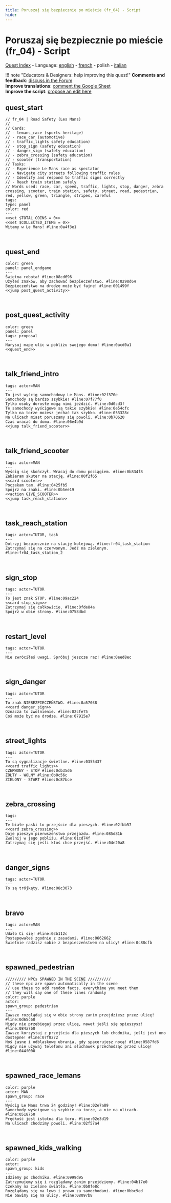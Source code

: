 ```yaml
---
title: Poruszaj się bezpiecznie po mieście (fr_04) - Script
hide:
---
```


# Poruszaj się bezpiecznie po mieście (fr_04) - Script
[Quest Index](./index.pl.md) - Language: [english](./fr_04-script.md) - [french](./fr_04-script.fr.md) - polish - [italian](./fr_04-script.it.md)

!!! note "Educators & Designers: help improving this quest!"
    **Comments and feedback**: [discuss in the Forum](https://vgwb.discourse.group/t/fr-04-road-safety-les-mans/40/1)  
    **Improve translations**: [comment the Google Sheet](https://docs.google.com/spreadsheets/d/1FPFOy8CHor5ArSg57xMuPAG7WM27-ecDOiU-OmtHgjw/edit?gid=1892167235#gid=1892167235)  
    **Improve the script**: [propose an edit here](https://github.com/vgwb/Antura/blob/main/Assets/_discover/_quests/FR_04%20Le%20Mans%20Streets/FR_04%20Le%20Mans%20Streets%20-%20Yarn%20Script.yarn)  

<a id="ys-node-quest-start"></a>
## quest_start

<div class="yarn-node" data-title="quest_start"><pre class="yarn-code" style="--node-color:red"><code><span class="yarn-header-dim">// fr_04 | Road Safety (Les Mans)</span>
<span class="yarn-header-dim">// </span>
<span class="yarn-header-dim">// Cards:</span>
<span class="yarn-header-dim">// - lemans_race (sports heritage)</span>
<span class="yarn-header-dim">// - race_car (automotive)</span>
<span class="yarn-header-dim">// - traffic_lights safety education)</span>
<span class="yarn-header-dim">// - stop_sign (safety education)</span>
<span class="yarn-header-dim">// - danger_sign (safety education)</span>
<span class="yarn-header-dim">// - zebra_crossing (safety education)</span>
<span class="yarn-header-dim">// - scooter (transportation)</span>
<span class="yarn-header-dim">// Tasks:</span>
<span class="yarn-header-dim">// - Experience Le Mans race as spectator</span>
<span class="yarn-header-dim">// - Navigate city streets following traffic rules</span>
<span class="yarn-header-dim">// - Identify and respond to traffic signs correctly</span>
<span class="yarn-header-dim">// - Reach train station safely</span>
<span class="yarn-header-dim">// Words used: race, car, speed, traffic, lights, stop, danger, zebra crossing, scooter, train station, safety, street, road, pedestrian, red, yellow, green, triangle, stripes, careful</span>
<span class="yarn-header-dim">tags:</span>
<span class="yarn-header-dim">type: panel</span>
<span class="yarn-header-dim">color: red</span>
<span class="yarn-header-dim">---</span>
<span class="yarn-cmd">&lt;&lt;set $TOTAL_COINS = 0&gt;&gt;</span>
<span class="yarn-cmd">&lt;&lt;set $COLLECTED_ITEMS = 0&gt;&gt;</span>
<span class="yarn-line">Witamy w Le Mans! <span class="yarn-meta">#line:0a4f3e1</span></span>

</code></pre></div>

<a id="ys-node-quest-end"></a>
## quest_end

<div class="yarn-node" data-title="quest_end"><pre class="yarn-code" style="--node-color:green"><code><span class="yarn-header-dim">color: green</span>
<span class="yarn-header-dim">panel: panel_endgame</span>
<span class="yarn-header-dim">---</span>
<span class="yarn-line">Świetna robota! <span class="yarn-meta">#line:08cd696 </span></span>
<span class="yarn-line">Użyłeś znaków, aby zachować bezpieczeństwo. <span class="yarn-meta">#line:0298d64 </span></span>
<span class="yarn-line">Bezpieczeństwo na drodze może być fajne! <span class="yarn-meta">#line:001499f </span></span>
<span class="yarn-cmd">&lt;&lt;jump post_quest_activity&gt;&gt;</span>

</code></pre></div>

<a id="ys-node-post-quest-activity"></a>
## post_quest_activity

<div class="yarn-node" data-title="post_quest_activity"><pre class="yarn-code" style="--node-color:green"><code><span class="yarn-header-dim">color: green</span>
<span class="yarn-header-dim">panel: panel</span>
<span class="yarn-header-dim">tags: proposal</span>
<span class="yarn-header-dim">---</span>
<span class="yarn-line">Narysuj mapę ulic w pobliżu swojego domu! <span class="yarn-meta">#line:0acd0a1 </span></span>
<span class="yarn-cmd">&lt;&lt;quest_end&gt;&gt;</span>

</code></pre></div>

<a id="ys-node-talk-friend-intro"></a>
## talk_friend_intro

<div class="yarn-node" data-title="talk_friend_intro"><pre class="yarn-code"><code><span class="yarn-header-dim">tags: actor=MAN</span>
<span class="yarn-header-dim">---</span>
<span class="yarn-line">To jest wyścig samochodowy Le Mans. <span class="yarn-meta">#line:02f370e </span></span>
<span class="yarn-line">Samochody są bardzo szybkie! <span class="yarn-meta">#line:07f77f0 </span></span>
<span class="yarn-line">Tylko osoby dorosłe mogą nimi jeździć. <span class="yarn-meta">#line:0d0cd3f </span></span>
<span class="yarn-line">Te samochody wyścigowe są takie szybkie! <span class="yarn-meta">#line:0e54cfc </span></span>
<span class="yarn-line">Tylko na torze możesz jechać tak szybko. <span class="yarn-meta">#line:053328c </span></span>
<span class="yarn-line">Na ulicach miast poruszamy się powoli. <span class="yarn-meta">#line:0b70620 </span></span>
<span class="yarn-line">Czas wracać do domu. <span class="yarn-meta">#line:06e4b9d </span></span>
<span class="yarn-cmd">&lt;&lt;jump talk_friend_scooter&gt;&gt;</span>

</code></pre></div>

<a id="ys-node-talk-friend-scooter"></a>
## talk_friend_scooter

<div class="yarn-node" data-title="talk_friend_scooter"><pre class="yarn-code"><code><span class="yarn-header-dim">tags: actor=MAN</span>
<span class="yarn-header-dim">---</span>
<span class="yarn-line">Wyścig się skończył. Wracaj do domu pociągiem. <span class="yarn-meta">#line:0b834f8 </span></span>
<span class="yarn-line">Zabieram skuter na stację. <span class="yarn-meta">#line:00f2f65 </span></span>
<span class="yarn-cmd">&lt;&lt;card scooter&gt;&gt;</span>
<span class="yarn-line">Poczekam tam. <span class="yarn-meta">#line:0425fb5 </span></span>
<span class="yarn-line">Spójrz na znaki. <span class="yarn-meta">#line:0b5ee19 </span></span>
<span class="yarn-cmd">&lt;&lt;action GIVE_SCOOTER&gt;&gt;</span>
<span class="yarn-cmd">&lt;&lt;jump task_reach_station&gt;&gt;</span>

</code></pre></div>

<a id="ys-node-task-reach-station"></a>
## task_reach_station

<div class="yarn-node" data-title="task_reach_station"><pre class="yarn-code"><code><span class="yarn-header-dim">tags: actor=TUTOR, task</span>
<span class="yarn-header-dim">---</span>
<span class="yarn-line">Dotrzyj bezpiecznie na stację kolejową. <span class="yarn-meta">#line:fr04_task_station</span></span>
<span class="yarn-line">Zatrzymaj się na czerwonym. Jedź na zielonym. <span class="yarn-meta">#line:fr04_task_station_2</span></span>

</code></pre></div>

<a id="ys-node-sign-stop"></a>
## sign_stop

<div class="yarn-node" data-title="sign_stop"><pre class="yarn-code"><code><span class="yarn-header-dim">tags: actor=TUTOR</span>
<span class="yarn-header-dim">---</span>
<span class="yarn-line">To jest znak STOP. <span class="yarn-meta">#line:09ac224 </span></span>
<span class="yarn-cmd">&lt;&lt;card stop_sign&gt;&gt;</span>
<span class="yarn-line">Zatrzymaj się całkowicie. <span class="yarn-meta">#line:0fde84a </span></span>
<span class="yarn-line">Spójrz w obie strony. <span class="yarn-meta">#line:0758dbd </span></span>


</code></pre></div>

<a id="ys-node-restart-level"></a>
## restart_level

<div class="yarn-node" data-title="restart_level"><pre class="yarn-code"><code><span class="yarn-header-dim">tags: actor=TUTOR</span>
<span class="yarn-header-dim">---</span>
<span class="yarn-line">Nie zwróciłeś uwagi. Spróbuj jeszcze raz! <span class="yarn-meta">#line:0eed8ec </span></span>

</code></pre></div>

<a id="ys-node-sign-danger"></a>
## sign_danger

<div class="yarn-node" data-title="sign_danger"><pre class="yarn-code"><code><span class="yarn-header-dim">tags: actor=TUTOR</span>
<span class="yarn-header-dim">---</span>
<span class="yarn-line">To znak NIEBEZPIECZEŃSTWO. <span class="yarn-meta">#line:0a57038 </span></span>
<span class="yarn-cmd">&lt;&lt;card danger_sign&gt;&gt;</span>
<span class="yarn-line">Oznacza to zwolnienie. <span class="yarn-meta">#line:02cfe75 </span></span>
<span class="yarn-line">Coś może być na drodze. <span class="yarn-meta">#line:07915e7 </span></span>

</code></pre></div>

<a id="ys-node-street-lights"></a>
## street_lights

<div class="yarn-node" data-title="street_lights"><pre class="yarn-code"><code><span class="yarn-header-dim">tags: actor=TUTOR</span>
<span class="yarn-header-dim">---</span>
<span class="yarn-line">To są sygnalizacje świetlne. <span class="yarn-meta">#line:0355437 </span></span>
<span class="yarn-cmd">&lt;&lt;card traffic_lights&gt;&gt;</span>
<span class="yarn-line">CZERWONY - STOP <span class="yarn-meta">#line:0cb35d6</span></span>
<span class="yarn-line">ŻÓŁTY - WOLNY <span class="yarn-meta">#line:0b0c56c </span></span>
<span class="yarn-line">ZIELONY - START <span class="yarn-meta">#line:0c87bce </span></span>

</code></pre></div>

<a id="ys-node-zebra-crossing"></a>
## zebra_crossing

<div class="yarn-node" data-title="zebra_crossing"><pre class="yarn-code"><code><span class="yarn-header-dim">tags:  </span>
<span class="yarn-header-dim">---</span>
<span class="yarn-line">Te białe paski to przejście dla pieszych. <span class="yarn-meta">#line:02fbb57 </span></span>
<span class="yarn-cmd">&lt;&lt;card zebra_crossing&gt;&gt;</span>
<span class="yarn-line">Daje pieszym pierwszeństwo przejazdu. <span class="yarn-meta">#line:085d81b </span></span>
<span class="yarn-line">Zwolnij w jego pobliżu. <span class="yarn-meta">#line:01cd74f </span></span>
<span class="yarn-line">Zatrzymaj się jeśli ktoś chce przejść. <span class="yarn-meta">#line:04e20a8 </span></span>

</code></pre></div>

<a id="ys-node-danger-signs"></a>
## danger_signs

<div class="yarn-node" data-title="danger_signs"><pre class="yarn-code"><code><span class="yarn-header-dim">tags: actor=TUTOR</span>
<span class="yarn-header-dim">---</span>
<span class="yarn-line">To są trójkąty. <span class="yarn-meta">#line:08c3073 </span></span>

</code></pre></div>

<a id="ys-node-bravo"></a>
## bravo

<div class="yarn-node" data-title="bravo"><pre class="yarn-code"><code><span class="yarn-header-dim">tags: actor=MAN</span>
<span class="yarn-header-dim">---</span>
<span class="yarn-line">Udało Ci się! <span class="yarn-meta">#line:03b112c </span></span>
<span class="yarn-line">Postępowałeś zgodnie z zasadami. <span class="yarn-meta">#line:0662662 </span></span>
<span class="yarn-line">Świetnie radzisz sobie z bezpieczeństwem na ulicy! <span class="yarn-meta">#line:0c88cfb </span></span>

</code></pre></div>

<a id="ys-node-spawned-pedestrian"></a>
## spawned_pedestrian

<div class="yarn-node" data-title="spawned_pedestrian"><pre class="yarn-code" style="--node-color:purple"><code><span class="yarn-header-dim">///////// NPCs SPAWNED IN THE SCENE //////////</span>
<span class="yarn-header-dim">// these npc are spawn automatically in the scene</span>
<span class="yarn-header-dim">// use these to add random facts. everythime you meet them</span>
<span class="yarn-header-dim">// they will say one of these lines randomly</span>
<span class="yarn-header-dim">color: purple</span>
<span class="yarn-header-dim">actor: </span>
<span class="yarn-header-dim">spawn_group: pedestrian </span>
<span class="yarn-header-dim">---</span>
<span class="yarn-line">Zawsze rozglądaj się w obie strony zanim przejdziesz przez ulicę! <span class="yarn-meta">#line:0d65c60 </span></span>
<span class="yarn-line">Nigdy nie przebiegaj przez ulicę, nawet jeśli się spieszysz! <span class="yarn-meta">#line:084a760 </span></span>
<span class="yarn-line">Zawsze korzystaj z przejścia dla pieszych lub chodnika, jeśli jest ono dostępne! <span class="yarn-meta">#line:07f8272 </span></span>
<span class="yarn-line">Noś jasne i odblaskowe ubrania, gdy spacerujesz nocą! <span class="yarn-meta">#line:0587fd6 </span></span>
<span class="yarn-line">Nigdy nie używaj telefonu ani słuchawek przechodząc przez ulicę! <span class="yarn-meta">#line:044f000 </span></span>

</code></pre></div>

<a id="ys-node-spawned-race-lemans"></a>
## spawned_race_lemans

<div class="yarn-node" data-title="spawned_race_lemans"><pre class="yarn-code" style="--node-color:purple"><code><span class="yarn-header-dim">color: purple</span>
<span class="yarn-header-dim">actor: MAN</span>
<span class="yarn-header-dim">spawn_group: race </span>
<span class="yarn-header-dim">---</span>
<span class="yarn-line">Wyścig Le Mans trwa 24 godziny! <span class="yarn-meta">#line:02e7a89 </span></span>
<span class="yarn-line">Samochody wyścigowe są szybkie na torze, a nie na ulicach. <span class="yarn-meta">#line:0518750 </span></span>
<span class="yarn-line">Prędkość jest istotna dla toru. <span class="yarn-meta">#line:02e3d19 </span></span>
<span class="yarn-line">Na ulicach chodzimy powoli. <span class="yarn-meta">#line:02f57a4 </span></span>

</code></pre></div>

<a id="ys-node-spawned-kids-walking"></a>
## spawned_kids_walking

<div class="yarn-node" data-title="spawned_kids_walking"><pre class="yarn-code" style="--node-color:purple"><code><span class="yarn-header-dim">color: purple</span>
<span class="yarn-header-dim">actor: </span>
<span class="yarn-header-dim">spawn_group: kids </span>
<span class="yarn-header-dim">---</span>
<span class="yarn-line">Idziemy po chodniku. <span class="yarn-meta">#line:0999d95 </span></span>
<span class="yarn-line">Zatrzymujemy się i rozglądamy zanim przejdziemy. <span class="yarn-meta">#line:04b17e0 </span></span>
<span class="yarn-line">Czekamy na zielone światło. <span class="yarn-meta">#line:0b0fe8c </span></span>
<span class="yarn-line">Rozglądamy się na lewo i prawo za samochodami. <span class="yarn-meta">#line:0bbc9ed </span></span>
<span class="yarn-line">Nie bawimy się na ulicy. <span class="yarn-meta">#line:08097b8 </span></span>

</code></pre></div>


